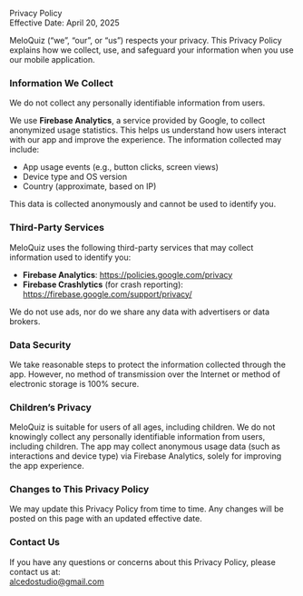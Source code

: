 Privacy Policy  
Effective Date: April 20, 2025

MeloQuiz (“we”, “our”, or “us”) respects your privacy. This Privacy Policy explains how we collect, use, and safeguard your information when you use our mobile application.

### Information We Collect
We do not collect any personally identifiable information from users.

We use **Firebase Analytics**, a service provided by Google, to collect anonymized usage statistics. This helps us understand how users interact with our app and improve the experience. The information collected may include:
- App usage events (e.g., button clicks, screen views)
- Device type and OS version
- Country (approximate, based on IP)

This data is collected anonymously and cannot be used to identify you.

### Third-Party Services
MeloQuiz uses the following third-party services that may collect information used to identify you:
- **Firebase Analytics**: https://policies.google.com/privacy
- **Firebase Crashlytics** (for crash reporting): https://firebase.google.com/support/privacy/

We do not use ads, nor do we share any data with advertisers or data brokers.

### Data Security
We take reasonable steps to protect the information collected through the app. However, no method of transmission over the Internet or method of electronic storage is 100% secure.

### Children’s Privacy
MeloQuiz is suitable for users of all ages, including children. We do not knowingly collect any personally identifiable information from users, including children. The app may collect anonymous usage data (such as interactions and device type) via Firebase Analytics, solely for improving the app experience.


### Changes to This Privacy Policy
We may update this Privacy Policy from time to time. Any changes will be posted on this page with an updated effective date.

### Contact Us
If you have any questions or concerns about this Privacy Policy, please contact us at:  
alcedostudio@gmail.com